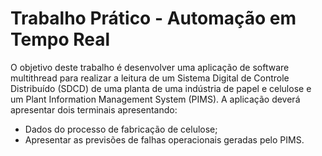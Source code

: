 # Trabalho Prático - Automação em Tempo Real
O objetivo deste trabalho é desenvolver uma aplicação de software multithread para realizar a leitura de um Sistema Digital de Controle Distribuído (SDCD) de uma planta de uma indústria de papel e celulose e um Plant Information Management System (PIMS). A aplicação deverá apresentar dois terminais apresentando:

- Dados do processo de fabricação de celulose;
- Apresentar as previsões de falhas operacionais geradas pelo PIMS.
